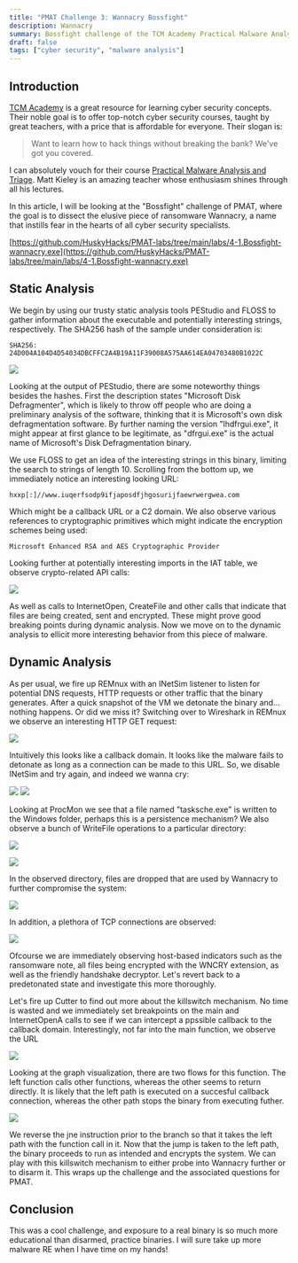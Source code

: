 ```yaml
---
title: "PMAT Challenge 3: Wannacry Bossfight"
description: Wannacry
summary: Bossfight challenge of the TCM Academy Practical Malware Analysis and Triage course.
draft: false
tags: ["cyber security", "malware analysis"]
---
```


## Introduction

[TCM Academy](https://academy.tcm-sec.com/) is a great resource for learning cyber security concepts. 
Their noble goal is to offer top-notch cyber security courses, taught
by great teachers, with a price that is affordable for everyone. 
Their slogan is:
>Want to learn how to hack things without breaking the bank? We've got you covered.

I can absolutely vouch for their course [Practical Malware Analysis and Triage](https://academy.tcm-sec.com/p/practical-malware-analysis-triage).
Matt Kieley is an amazing teacher whose enthusiasm shines through all his lectures. 

In this article, I will be looking at the "Bossfight" challenge of PMAT, where the goal
is to dissect the elusive piece of ransomware Wannacry, a name that instills fear
in the hearts of all cyber security specialists. 

[https://github.com/HuskyHacks/PMAT-labs/tree/main/labs/4-1.Bossfight-wannacry.exe](https://github.com/HuskyHacks/PMAT-labs/tree/main/labs/4-1.Bossfight-wannacry.exe)

## Static Analysis

We begin by using our trusty static analysis tools PEStudio and FLOSS to gather information
about the executable and potentially interesting strings, respectively. The SHA256 hash of the
sample under consideration is:
```
SHA256: 24D004A104D4D54034DBCFFC2A4B19A11F39008A575AA614EA04703480B1022C
```
![](img/wannacry_pestudio.jpeg)

Looking at the output of PEStudio, there are some noteworthy things besides the hashes.
First the description states "Microsoft Disk Defragmenter", which is likely to throw off 
people who are doing a preliminary analysis of the software, thinking that it is Microsoft's
own disk defragmentation software. By further naming the version "lhdfrgui.exe", it might
appear at first glance to be legitimate, as "dfrgui.exe" is the actual name of Microsoft's
Disk Defragmentation binary. 

We use FLOSS to get an idea of the interesting strings in this binary, limiting the search to strings of length 10. Scrolling from the bottom up, we immediately notice an interesting looking URL:

```
hxxp[:]//www.iuqerfsodp9ifjaposdfjhgosurijfaewrwergwea.com
```
Which might be a callback URL or a C2 domain. We also observe various references to cryptographic primitives which might indicate the encryption schemes being used:
```
Microsoft Enhanced RSA and AES Cryptographic Provider
```
Looking further at potentially interesting imports in the IAT table, we observe crypto-related API calls:

![](img/wannacry_iat.jpeg)

As well as calls to InternetOpen, CreateFile and other calls that indicate that files are
being created, sent and encrypted. These might prove good breaking points during dynamic analysis. Now we move on to the dynamic analysis to ellicit more interesting behavior from this piece of malware. 


## Dynamic Analysis

As per usual, we fire up REMnux with an INetSim listener to listen for potential DNS requests, HTTP requests or other traffic that the binary generates. After a quick snapshot of the VM we detonate the binary and... nothing happens. Or did we miss it? Switching over to Wireshark in REMnux we observe an interesting HTTP GET request:

![](img/wannacry_callback.jpeg)

Intuitively this looks like a callback domain. It looks like the malware fails
to detonate as long as a connection can be made to this URL. So, we disable
INetSim and try again, and indeed we wanna cry:

![](feature-wannacry.png)
![](img/wannacry_decryptor.png)

Looking at ProcMon we see that a file named "tasksche.exe" is written to the Windows folder, perhaps this is a persistence mechanism? We also observe a bunch of WriteFile operations to a particular directory:


![](img/wannacry_procmon.png)

![](img/wannacry_files.png)

In the observed directory, files are dropped that are used by Wannacry to further compromise the system:

![](img/wannacry_dropped.png)

In addition, a plethora of TCP connections are observed:

![](img/wannacry_connections.png)

Ofcourse we are immediately observing host-based indicators such as the ransomware note, all files being encrypted with the WNCRY extension, as well as the friendly handshake decryptor. Let's revert back to a predetonated state
and investigate this more thoroughly.

Let's fire up Cutter to find out more about the killswitch mechanism. No time is wasted and we immediately set breakpoints on the main and InternetOpenA calls to see if we can intercept a ppssible callback
to the callback domain. Interestingly, not far into the main function, we observe the URL

![](img/wannacry_main.png)

Looking at the graph visualization, there are two flows for this function. The left function calls other functions, whereas the other seems to return directly. It is likely that the left path is executed on a succesful callback connection, whereas the other path stops the binary from executing futher.

![](img/wannacry_deadend.png)

We reverse the jne instruction prior to the branch so that it takes the left path with the function call in it. Now that the jump is taken to the left path, the binary proceeds to run as intended and encrypts the system. We can play with this killswitch mechanism to either probe into Wannacry further or to disarm it. This wraps up the challenge and the associated questions for PMAT.

## Conclusion

This was a cool challenge, and exposure to a real binary is so much more educational than disarmed, practice binaries. I will sure take up more malware RE when I have time on my hands!



